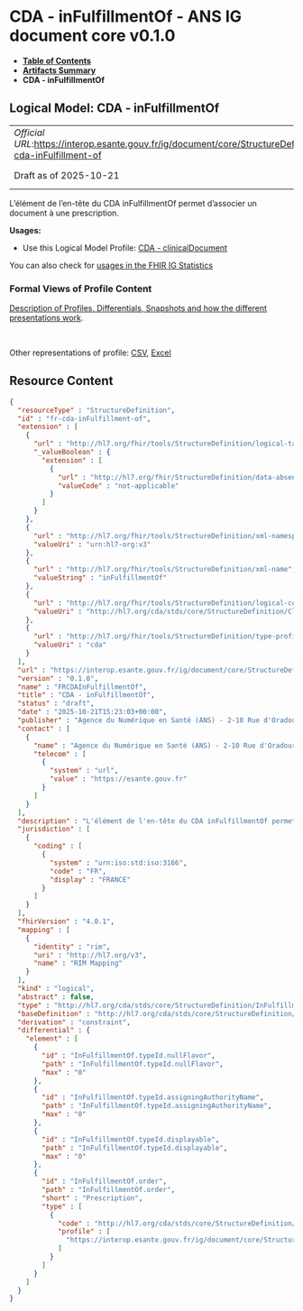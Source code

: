 # CDA - inFulfillmentOf - ANS IG document core v0.1.0

* [**Table of Contents**](toc.md)
* [**Artifacts Summary**](artifacts.md)
* **CDA - inFulfillmentOf**

## Logical Model: CDA - inFulfillmentOf 

| | |
| :--- | :--- |
| *Official URL*:https://interop.esante.gouv.fr/ig/document/core/StructureDefinition/fr-cda-inFulfillment-of | *Version*:0.1.0 |
| Draft as of 2025-10-21 | *Computable Name*:FRCDAInFulfillmentOf |

 
L’élément de l’en-tête du CDA inFulfillmentOf permet d’associer un document à une prescription. 

**Usages:**

* Use this Logical Model Profile: [CDA - clinicalDocument](StructureDefinition-fr-cda-clinical-document.md)

You can also check for [usages in the FHIR IG Statistics](https://packages2.fhir.org/xig/ans.document.fr.core|current/StructureDefinition/fr-cda-inFulfillment-of)

### Formal Views of Profile Content

 [Description of Profiles, Differentials, Snapshots and how the different presentations work](http://build.fhir.org/ig/FHIR/ig-guidance/readingIgs.html#structure-definitions). 

 

Other representations of profile: [CSV](StructureDefinition-fr-cda-inFulfillment-of.csv), [Excel](StructureDefinition-fr-cda-inFulfillment-of.xlsx) 



## Resource Content

```json
{
  "resourceType" : "StructureDefinition",
  "id" : "fr-cda-inFulfillment-of",
  "extension" : [
    {
      "url" : "http://hl7.org/fhir/tools/StructureDefinition/logical-target",
      "_valueBoolean" : {
        "extension" : [
          {
            "url" : "http://hl7.org/fhir/StructureDefinition/data-absent-reason",
            "valueCode" : "not-applicable"
          }
        ]
      }
    },
    {
      "url" : "http://hl7.org/fhir/tools/StructureDefinition/xml-namespace",
      "valueUri" : "urn:hl7-org:v3"
    },
    {
      "url" : "http://hl7.org/fhir/tools/StructureDefinition/xml-name",
      "valueString" : "inFulfillmentOf"
    },
    {
      "url" : "http://hl7.org/fhir/tools/StructureDefinition/logical-container",
      "valueUri" : "http://hl7.org/cda/stds/core/StructureDefinition/ClinicalDocument"
    },
    {
      "url" : "http://hl7.org/fhir/tools/StructureDefinition/type-profile-style",
      "valueUri" : "cda"
    }
  ],
  "url" : "https://interop.esante.gouv.fr/ig/document/core/StructureDefinition/fr-cda-inFulfillment-of",
  "version" : "0.1.0",
  "name" : "FRCDAInFulfillmentOf",
  "title" : "CDA - inFulfillmentOf",
  "status" : "draft",
  "date" : "2025-10-21T15:23:03+00:00",
  "publisher" : "Agence du Numérique en Santé (ANS) - 2-10 Rue d'Oradour-sur-Glane, 75015 Paris",
  "contact" : [
    {
      "name" : "Agence du Numérique en Santé (ANS) - 2-10 Rue d'Oradour-sur-Glane, 75015 Paris",
      "telecom" : [
        {
          "system" : "url",
          "value" : "https://esante.gouv.fr"
        }
      ]
    }
  ],
  "description" : "L'élément de l'en-tête du CDA inFulfillmentOf permet d'associer un document à une prescription.",
  "jurisdiction" : [
    {
      "coding" : [
        {
          "system" : "urn:iso:std:iso:3166",
          "code" : "FR",
          "display" : "FRANCE"
        }
      ]
    }
  ],
  "fhirVersion" : "4.0.1",
  "mapping" : [
    {
      "identity" : "rim",
      "uri" : "http://hl7.org/v3",
      "name" : "RIM Mapping"
    }
  ],
  "kind" : "logical",
  "abstract" : false,
  "type" : "http://hl7.org/cda/stds/core/StructureDefinition/InFulfillmentOf",
  "baseDefinition" : "http://hl7.org/cda/stds/core/StructureDefinition/InFulfillmentOf",
  "derivation" : "constraint",
  "differential" : {
    "element" : [
      {
        "id" : "InFulfillmentOf.typeId.nullFlavor",
        "path" : "InFulfillmentOf.typeId.nullFlavor",
        "max" : "0"
      },
      {
        "id" : "InFulfillmentOf.typeId.assigningAuthorityName",
        "path" : "InFulfillmentOf.typeId.assigningAuthorityName",
        "max" : "0"
      },
      {
        "id" : "InFulfillmentOf.typeId.displayable",
        "path" : "InFulfillmentOf.typeId.displayable",
        "max" : "0"
      },
      {
        "id" : "InFulfillmentOf.order",
        "path" : "InFulfillmentOf.order",
        "short" : "Prescription",
        "type" : [
          {
            "code" : "http://hl7.org/cda/stds/core/StructureDefinition/Order",
            "profile" : [
              "https://interop.esante.gouv.fr/ig/document/core/StructureDefinition/fr-cda-order"
            ]
          }
        ]
      }
    ]
  }
}

```

